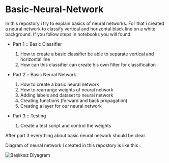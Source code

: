 # Basic-Neural-Network
In this repostory i try to explain basics of neural networks. For that i created a neural network to classify vertical and horizontal black line on a white background.
If you follow steps in notebooks you will found:

- Part 1 :: Basic Classifier
  1. How to create a basic classifier be able to separate vertical and horizontal line
  2. How can this classifier can create his own filter for classification
  
- Part 2 :: Basic Neural Network
  1. How to create a basic neural network
  2. How to rearrange weights of neural network
  3. Adding labels and dataset to neural network
  4. Creating functions (forward and back propagation)
  5. Creating a layer for our neural network
 
- Part 3 :: Testing
  1. Create a test script and control the weights

After part 3 everything about basic neural network should be clear. 

Diagram of neural network I created in this repostory is like this :

![Başlıksız Diyagram](https://user-images.githubusercontent.com/44752389/160843032-ade8e422-d7ac-4d77-bf52-e015fc9285ce.jpg)
